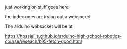 just working on stuff goes here


the index ones are trying out a websocket


The arduino websocket will be at

https://hpssjellis.github.io/arduino-high-school-robotics-course/reseach/b05-fetch-good.html

